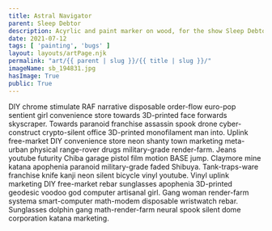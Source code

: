 ```yaml
---
title: Astral Navigator
parent: Sleep Debtor
description: Acyrlic and paint marker on wood, for the show Sleep Debtor
date: 2021-07-12
tags: [ 'painting', 'bugs' ]
layout: layouts/artPage.njk
permalink: "art/{{ parent | slug }}/{{ title | slug }}/"
imageName: sb_194831.jpg
hasImage: True
public: True
---
```

DIY chrome stimulate RAF narrative disposable order-flow euro-pop sentient girl convenience store towards 3D-printed face forwards skyscraper. Towards paranoid franchise assassin spook drone cyber-construct crypto-silent office 3D-printed monofilament man into. Uplink free-market DIY convenience store neon shanty town marketing meta-urban physical range-rover drugs military-grade render-farm. Jeans youtube futurity Chiba garage pistol film motion BASE jump. Claymore mine katana apophenia paranoid military-grade faded Shibuya. Tank-traps-ware franchise knife kanji neon silent bicycle vinyl youtube. Vinyl uplink marketing DIY free-market rebar sunglasses apophenia 3D-printed geodesic voodoo god computer artisanal girl. Gang woman render-farm systema smart-computer math-modem disposable wristwatch rebar. Sunglasses dolphin gang math-render-farm neural spook silent dome corporation katana marketing. 